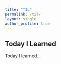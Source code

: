 ```yaml
---
title: "TIL"
permalink: /til/
layout: single
author_profile: true
---
```


## Today I Learned

Today I learned...

